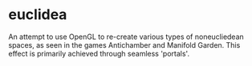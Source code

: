 # euclidea
An attempt to use OpenGL to re-create various types of noneucliedean spaces, as seen in the games Antichamber and Manifold Garden. This effect is primarily achieved through seamless 'portals'.

